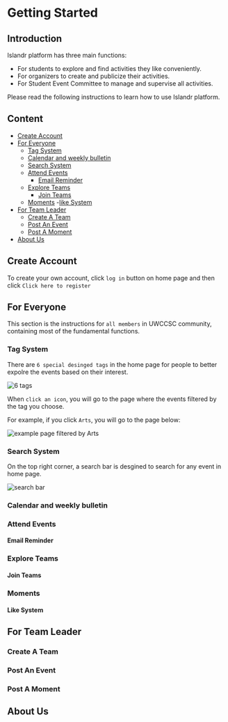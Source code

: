 <!--
 * @Description: Getting Started Documentation
 * @Author: Tianyi Lu, Ruihan Xu, Yufeng Wu
 * @Date: 2019-08-18 19:22:34
 * @LastEditors: Tianyi Lu
 * @LastEditTime: 2019-08-18 19:57:32
 -->
# Getting Started <!-- omit in toc -->

## Introduction <!-- omit in toc -->
Islandr platform has three main functions:
* For students to explore and find activities they like conveniently.
* For organizers to create and publicize their activities.
* For Student Event Committee to manage and supervise all activities.
  
Please read the following instructions to learn how to use Islandr platform.

## Content <!-- omit in toc -->
- [Create Account](#Create-Account)
- [For Everyone](#For-Everyone)
  - [Tag System](#Tag-System)
  - [Calendar and weekly bulletin](#Calendar-and-weekly-bulletin)
  - [Search System](#Search-System)
  - [Attend Events](#Attend-Events)
    - [Email Reminder](#Email-Reminder)
  - [Explore Teams](#Explore-Teams)
    - [Join Teams](#Join-Teams)
  - [Moments](#Moments)
    -[like System](#Like-System)
- [For Team Leader](#For-Team-Leader)
  - [Create A Team](#Create-A-Team)
  - [Post An Event](#Post-An-Event)
  - [Post A Moment](#Post-A-Moment)
- [About Us](#About-Us)

## Create Account
To create your own account, click `log in` button on home page and then click `Click here to register`

## For Everyone
This section is the instructions for `all members` in UWCCSC community, containing most of the fundamental functions.

### Tag System
There are `6 special desinged tags` in the home page for people to better expolre the events based on their interest.

![6 tags](http://islandr.xyz/static/pic/tags.png "tags")

 When `click an icon`, you will go to the page where the events filtered by the tag you choose.

For example, if you click `Arts`, you will go to the page below:

![example page filtered by Arts](http://islandr.xyz/static/pic/arts_eg.png "arts_eg")


### Search System
On the top right corner, a search bar is desgined to search for any event in home page.

![search bar](http://islandr.xyz/static/pic/search_bar.png "search bar")

### Calendar and weekly bulletin

### Attend Events

#### Email Reminder

### Explore Teams

#### Join Teams

### Moments

#### Like System

## For Team Leader

### Create A Team

### Post An Event

### Post A Moment

## About Us


